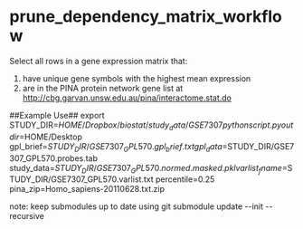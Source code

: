prune_dependency_matrix_workflow
================================
Select all rows in a gene expression matrix that:
  1) have unique gene symbols with the highest mean expression
  2) are in the PINA protein network gene list at http://cbg.garvan.unsw.edu.au/pina/interactome.stat.do

##Example Use##
    export STUDY_DIR=$HOME/Dropbox/biostat/study_data/GSE7307
    python script.py outdir=$HOME/Desktop gpl_brief=$STUDY_DIR/GSE7307_GPL570.gpl_brief.txt gpl_data=$STUDY_DIR/GSE7307_GPL570.probes.tab study_data=$STUDY_DIR/GSE7307_GPL570.normed.masked.pkl varlist_fname=$STUDY_DIR/GSE7307_GPL570.varlist.txt percentile=0.25 pina_zip=Homo_sapiens-20110628.txt.zip

note: keep submodules up to date using
    git submodule update --init --recursive